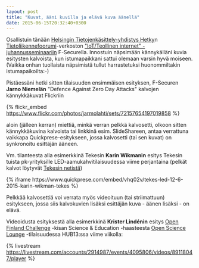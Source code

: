 ```yaml
---
layout: post
title: "Kuvat, ääni kuvilla ja elävä kuva äänellä"
date: 2015-06-15T20:32:40+0300
---
```


Osallistuin tänään [Helsingin Tietojenkäsittely-yhdistys Hetky](http://hetky.fi)n [Tietoliikennefoorumi](http://hetky.fi/tietoliikenne-foorumi)-verkoston ["IoT/Teollinen internet" -juhannusseminaariin](http://www.hetkyajassa.fi/tapahtumat/398-tlf-proudly-presents-iotteollinen-internet-juhannusseminaari) F-Securella. Innostuin näpsimään kännykälläni kuvia esitysten kalvoista, kun istumapaikkani sattui olemaan varsin hyvä moiseen. (Vaikka onhan tuollaista näpsimistä tullut harrastetuksi huonommiltakin istumapaikoilta:-)<!--more-->

Pistäessäni hetki sitten tilaisuuden ensimmäisen esityksen, F-Securen **Jarno Niemelän** "Defence Against Zero Day Attacks" kalvojen kännykkäkuvat Flickriin

{% flickr_embed https://www.flickr.com/photos/jarmolahti/sets/72157654197019858 %}

aloin (jälleen kerran) miettiä, minkä verran pelkkä kalvosetti, olkoon sitten kännykkäkuvina kalvoista tai linkkinä esim. SlideShareen, antaa verrattuna vaikkapa Quickprese-esitykseen, jossa kalvosetti (tai sen kuvat) on synkronoitu esittäjän ääneen.

Vm. tilanteesta alla esimerkkinä Tekesin **Karin Wikmanin** esitys Tekesin tuista pk-yrityksille LED-aamukahvitilaisuudessa viime perjantaina (pelkät kalvot löytyvät [Tekesin netistä](https://tapahtumat.tekes.fi/uploads/26408656/Karin_Wikman-6638.pdf))

<div class="flex-video">
  {% iframe https://www.quickprese.com/embed/vhq02v/tekes-led-12-6-2015-karin-wikman-tekes %}
</div>

Pelkkää kalvosettiä voi verrata myös videoituun (tai striimattuun) esitykseen, jossa siis kalvokuvien lisäksi esittäjän kuva - äänen lisäksi - on elävä.

Videoidusta esityksestä alla esimerkkinä **Krister Lindénin** esitys [Open Finland Challenge](http://openfinlandchallenge.fi/) -kisan Science & Education -haasteesta [Open Science Lounge](https://livestream.com/ITstriimIT/open-science-lounge) -tilaisuudessa HUB13:ssa viime viikolla:

{% livestream https://livestream.com/accounts/2914987/events/4095806/videos/89118047/player %}
